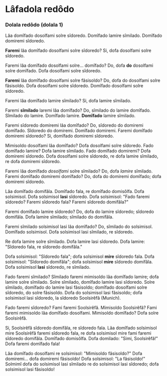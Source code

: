 # Lâfadola redôdo

### Dolala redôdo (dolala 1)
Lâa domîfado dosolfami solre sîdoredo. Domîfado lamire sîmilado. Domîfado domiremi sîdoredo.

**Faremi** lâa domîfado dosolfami solre sîdoredo? Si, dofa dosolfami solre sîdoredo.

Faremi lâa domîfado dosolfami solre... domîfado? Do, dofa **do** dosolfami solre domîfado. Dofa dosolfami solre sîdoredo.

**Faremi** lâa domîfado dosolfami solre fâsisoldo? Do, dofa do dosolfami solre fâsisoldo. Dofa dosolfami solre sîdoredo. Domîfado dosolfami solre sîdoredo.

Faremi lâa domîfado lamire sîmilado? Si, dofa lamire sîmilado.

Faremi **sîmilado** laremi lâa domîfado? Do, sîmilado do lamire domîfado. Sîmilado do lamire. Domîfado lamire. **Domîfado** lamire sîmilado.

Faremi sîdoredo domiremi lâa domîfado? Do, sîdoredo do domiremi domîfado. Sîdoredo do domiremi. Domîfado domiremi. Faremi domîfado domiremi sîdoredo? Si, domîfado domiremi sîdoredo.

Mimisoldo dosolfami lâa domîfado? Dofa dosolfami solre sîdoredo. Fado domîfado lamire? Dofa lamire sîmilado. Fado domîfado domiremi? Dofa domiremi sîdoredo. Dofa dosolfami solre sîdoredo, re dofa lamire sîmilado, re dofa domiremi sîdoredo.

Faremi lâa domîfado *dosolfami* solre sîmilado? Do, dofa *lamire* sîmilado. Faremi domîfado domiremi domîfado? Do, dofa do domiremi domîfado; dofa domiremi sîdoredo.

Lâa domîfado domifâla. Domîfado fala, re domîfado domisôlfa. Dofa solsimisol. Dofa solsimisol **lasi** sîdoredo. Dofa solsimisol: "Fado faremi sîdoredo? Faremi sîdoredo fala? Faremi sîdoredo domifâla?"

Faremi domîfado lamire sîdoredo? Do, dofa do lamire sîdoredo; sîdoredo domifâla. Dofa lamire sîmilado; sîmilado do domifâla.

Faremi sîmilado solsimisol lasi lâa domîfado? Do, sîmilado do solsimisol. Domîfado solsimisol. Dofa solsimisol lasi sîmilado, re sîdoredo.

Re dofa lamire solre sîmilado. Dofa lamire lasi sîdoredo. Dofa lamire: "Sîdoredo fala, re sîdoredo domifâla."

Dofa solsimisol: "Sîdoredo fala"; dofa solsimisol **mire** sîdoredo fala. Dofa solsimisol: "Sîdoredo domifâla"; dofa solsimisol **mire** sîdoredo domifâla. Dofa solsimisol **lasi** sîdoredo, re sîmilado.

Fado faremi sîmilado? Sîmilado faremi mimisoldo lâa domîfado lamire; dofa lamire solre sîmilado. Solre sîmilado, domîfado lamire lasi sîdoredo. Solre sîmilado, domîfado do lamire lasi fâsisoldo; domîfado dosolfami solre sîdoredo, do solre fâsisoldo. Dofa do solsimisol lasi fâsisoldo; dofa solsimisol lasi sîdoredo, la sîdoredo Soolsirêfâ (Munich).

Fado faremi sîdoredo? Fami faremi Soolsirêfâ. Mimisoldo Soolsirêfâ? Fami faremi mimisoldo lâa domîfado dosolfami. Mimisoldo domîfado? Dofa solre Soolsirêfâ.

Si, Soolsirêfâ sîdoredo domifâla, re sîdoredo fala. Lâa domîfado solsimisol mire Soolsirêfâ faremi sîdoredo fala, re dofa solsimisol mire fami faremi sîdoredo domifâla. Domîfado domisôlfa. Dofa domilado: "Simi, Soolsirêfâ!" Dofa faremi domîfado fala!

Lâa domîfado dosolfami re solsimisol: "Mimisoldo fâsisoldo?" Dofa domiremi... dofa domiremi fâsisoldo! Dofa solsimisol: "La fâsisoldo!" Solmimǐ dofa do solsimisol lasi sîmilado re do solsimisol lasi sîdoredo; dofa solsimisol lasi fâsisoldo!
